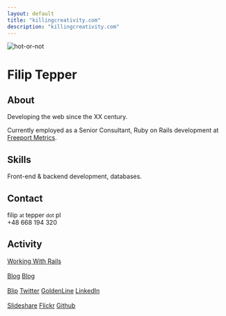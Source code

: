 ```yaml
---
layout: default
title: "killingcreativity.com"
description: "killingcreativity.com"
---
```

<img src="/images/hot-or-not.jpg"  alt='hot-or-not' />

<h1>Filip Tepper</h1>

<h2>About</h2>
<p>
  Developing the web since the XX century.
</p>
<p>
Currently employed as a Senior Consultant, Ruby on Rails development at <a href="http://freeportmetrics.com/">Freeport Metrics</a>.
</p>

<h2>Skills</h2>
<p id="tags">
  Front-end &amp; backend development, databases.
</p>

<h2>Contact</h2>
<p>
  filip <small>at</small> tepper <small>dot</small> pl<br />
  +48 668 194 320
</p>

<h2>Activity</h2>
<p>
  <a href="http://workingwithrails.com/person/18976-filip-tepper">Working With Rails</a>
  <br /><br />
  <a href="http://filiptepper.com/">Blog</a>
  <a href="http://killingcreativity.com/">Blog</a>
  <br />
  <br />
  <a href="http://filiptepper.blip.pl/">Blip</a>
  <a href="http://twitter.com/filiptepper">Twitter</a>
  <a href="http://www.goldenline.pl/filip-tepper">GoldenLine</a>
  <a href="http://www.linkedin.com/in/filiptepper">LinkedIn</a>
  <br />
  <br />
  <a href="http://www.slideshare.net/filiptepper">Slideshare</a>
  <a href="http://flickr.com/photos/filiptepper">Flickr</a>
  <a href="http://github.com/filiptepper">Github</a>
</p>
